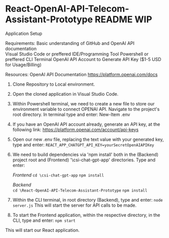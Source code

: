 # React-OpenAI-API-Telecom-Assistant-Prototype README WIP
Application Setup

Requirements:
Basic understanding of GitHub and OpenAI API documentation  
Visual Studio Code or preffered IDE/Programming Tool
Powershell or preffered CLI Terminal
OpenAI API Account to Generate API Key ($1-5 USD for Usage/Billing)

Resources:
OpenAI API Documentation
https://platform.openai.com/docs

1. Clone Repository to Local environment.

2. Open the cloned application in Visual Studio Code.

3. Within Powershell terminal, we need to create a new file to store our environment variable to connect OPENAI API. 
   Navigate to the project's root directory. In terminal type and enter:
   New-Item .env
   
4. If you have an OpenAI API account already, generate an API key, at the following link:
   https://platform.openai.com/account/api-keys
   
5. Open our new .env file, replacing the text value with your generated key, type and enter:
   `REACT_APP_CHATGPT_API_KEY=yourSecretOpenAIAPIKey`   
   
6. We need to build dependencies via 'npm install' both in the (Backend) project root and (Frontend) '\csi-chat-gpt-app' directories. Type and enter:

   *Frontend* 
   `cd \csi-chat-gpt-app`
   `npm install`
   
   *Backend*     
   `cd \React-OpenAI-API-Telecom-Assistant-Prototype`
   `npm install`
   

8. Within the CLI terminal, in root directory (Backend), type and enter:
   `node server.js`
This will start the server for API calls to be made.

9. To start the Frontend application, within the respective directory, in the CLI, type and enter:
   `npm start`

This will start our React application.
